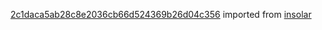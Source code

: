 [2c1daca5ab28c8e2036cb66d524369b26d04c356](https://github.com/insolar/insolar/commit/2c1daca5ab28c8e2036cb66d524369b26d04c356) imported from [insolar](https://github.com/insolar/insolar)
